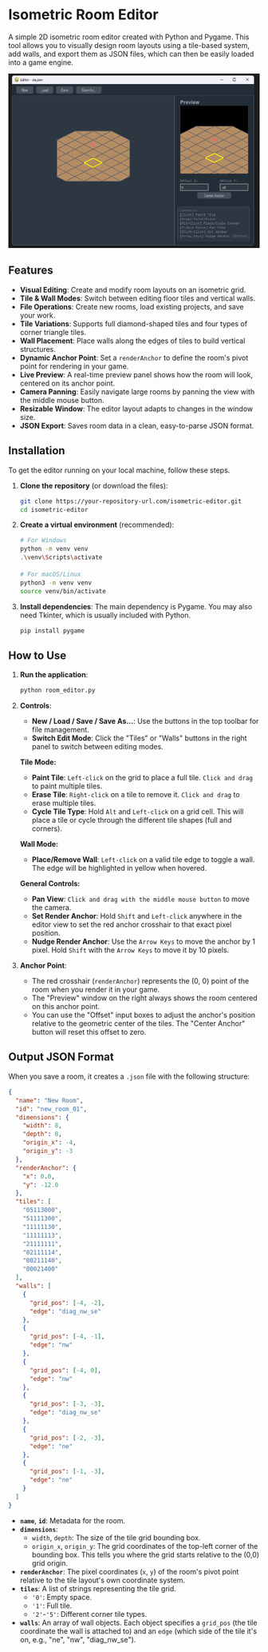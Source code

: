 # Isometric Room Editor

A simple 2D isometric room editor created with Python and Pygame. This tool allows you to visually design room layouts using a tile-based system, add walls, and export them as JSON files, which can then be easily loaded into a game engine.

![Screenshot of the Isometric Room Editor interface](img/editor_screenshot.png)

## Features

- **Visual Editing**: Create and modify room layouts on an isometric grid.
- **Tile & Wall Modes**: Switch between editing floor tiles and vertical walls.
- **File Operations**: Create new rooms, load existing projects, and save your work.
- **Tile Variations**: Supports full diamond-shaped tiles and four types of corner triangle tiles.
- **Wall Placement**: Place walls along the edges of tiles to build vertical structures.
- **Dynamic Anchor Point**: Set a `renderAnchor` to define the room's pivot point for rendering in your game.
- **Live Preview**: A real-time preview panel shows how the room will look, centered on its anchor point.
- **Camera Panning**: Easily navigate large rooms by panning the view with the middle mouse button.
- **Resizable Window**: The editor layout adapts to changes in the window size.
- **JSON Export**: Saves room data in a clean, easy-to-parse JSON format.

## Installation

To get the editor running on your local machine, follow these steps.

1.  **Clone the repository** (or download the files):
    ```bash
    git clone https://your-repository-url.com/isometric-editor.git
    cd isometric-editor
    ```

2.  **Create a virtual environment** (recommended):
    ```bash
    # For Windows
    python -m venv venv
    .\venv\Scripts\activate

    # For macOS/Linux
    python3 -m venv venv
    source venv/bin/activate
    ```

3.  **Install dependencies**:
    The main dependency is Pygame. You may also need Tkinter, which is usually included with Python.
    ```bash
    pip install pygame
    ```

## How to Use

1.  **Run the application**:
    ```bash
    python room_editor.py
    ```

2.  **Controls**:
    - **New / Load / Save / Save As...**: Use the buttons in the top toolbar for file management.
    - **Switch Edit Mode**: Click the "Tiles" or "Walls" buttons in the right panel to switch between editing modes.

    **Tile Mode:**
    - **Paint Tile**: `Left-click` on the grid to place a full tile. `Click and drag` to paint multiple tiles.
    - **Erase Tile**: `Right-click` on a tile to remove it. `Click and drag` to erase multiple tiles.
    - **Cycle Tile Type**: Hold `Alt` and `Left-click` on a grid cell. This will place a tile or cycle through the different tile shapes (full and corners).

    **Wall Mode:**
    - **Place/Remove Wall**: `Left-click` on a valid tile edge to toggle a wall. The edge will be highlighted in yellow when hovered.

    **General Controls:**
    - **Pan View**: `Click and drag with the middle mouse button` to move the camera.
    - **Set Render Anchor**: Hold `Shift` and `Left-click` anywhere in the editor view to set the red anchor crosshair to that exact pixel position.
    - **Nudge Render Anchor**: Use the `Arrow Keys` to move the anchor by 1 pixel. Hold `Shift` with the `Arrow Keys` to move it by 10 pixels.

3.  **Anchor Point**:
    - The red crosshair (`renderAnchor`) represents the (0, 0) point of the room when you render it in your game.
    - The "Preview" window on the right always shows the room centered on this anchor point.
    - You can use the "Offset" input boxes to adjust the anchor's position relative to the geometric center of the tiles. The "Center Anchor" button will reset this offset to zero.

## Output JSON Format

When you save a room, it creates a `.json` file with the following structure:

```json
{
  "name": "New Room",
  "id": "new_room_01",
  "dimensions": {
    "width": 8,
    "depth": 8,
    "origin_x": -4,
    "origin_y": -3
  },
  "renderAnchor": {
    "x": 0.0,
    "y": -12.0
  },
  "tiles": [
    "05113000",
    "51111300",
    "11111130",
    "11111113",
    "21111111",
    "02111114",
    "00211140",
    "00021400"
  ],
  "walls": [
    {
      "grid_pos": [-4, -2],
      "edge": "diag_nw_se"
    },
    {
      "grid_pos": [-4, -1],
      "edge": "nw"
    },
    {
      "grid_pos": [-4, 0],
      "edge": "nw"
    },
    {
      "grid_pos": [-3, -3],
      "edge": "diag_nw_se"
    },
    {
      "grid_pos": [-2, -3],
      "edge": "ne"
    },
    {
      "grid_pos": [-1, -3],
      "edge": "ne"
    }
  ]
}
```

- **`name`**, **`id`**: Metadata for the room.
- **`dimensions`**:
    - `width`, `depth`: The size of the tile grid bounding box.
    - `origin_x`, `origin_y`: The grid coordinates of the top-left corner of the bounding box. This tells you where the grid starts relative to the (0,0) grid origin.
- **`renderAnchor`**: The pixel coordinates (`x`, `y`) of the room's pivot point relative to the tile layout's own coordinate system.
- **`tiles`**: A list of strings representing the tile grid.
    - `'0'`: Empty space.
    - `'1'`: Full tile.
    - `'2'`-`'5'`: Different corner tile types.
- **`walls`**: An array of wall objects. Each object specifies a `grid_pos` (the tile coordinate the wall is attached to) and an `edge` (which side of the tile it's on, e.g., "ne", "nw", "diag_nw_se").
